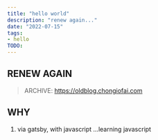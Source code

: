 ```yaml
---
title: "hello world"
description: "renew again..."
date: "2022-07-15"
tags:
- hello
TODO:
---
```


## RENEW AGAIN

> ARCHIVE: https://oldblog.chongiofai.com

## WHY

1. via gatsby, with javascript ...learning javascript
